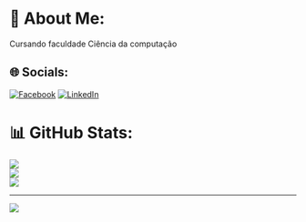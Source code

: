 # 💫 About Me:
Cursando faculdade Ciência da computação<br>



## 🌐 Socials:
[![Facebook](https://img.shields.io/badge/Facebook-%231877F2.svg?logo=Facebook&logoColor=white)](https://facebook.com/https://www.facebook.com/joaoamorim31032000/) [![LinkedIn](https://img.shields.io/badge/LinkedIn-%230077B5.svg?logo=linkedin&logoColor=white)](https://linkedin.com/in/https://www.linkedin.com/in/joão-vitor-amorim-956178193/) 
# 📊 GitHub Stats:
![](https://github-readme-stats.vercel.app/api?username=joaoamorim31&theme=vue&hide_border=false&include_all_commits=false&count_private=false)<br/>
![](https://github-readme-streak-stats.herokuapp.com/?user=joaoamorim31&theme=vue&hide_border=false)<br/>
![](https://github-readme-stats.vercel.app/api/top-langs/?username=joaoamorim31&theme=vue&hide_border=false&include_all_commits=false&count_private=false&layout=compact)

---
[![](https://visitcount.itsvg.in/api?id=joaoamorim31&icon=0&color=0)](https://visitcount.itsvg.in)

<!-- Proudly created with GPRM ( https://gprm.itsvg.in ) -->
